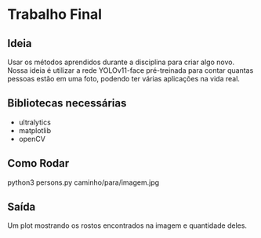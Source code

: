 # Trabalho Final

## Ideia

Usar os métodos aprendidos durante a disciplina para criar algo novo.
Nossa ideia é utilizar a rede YOLOv11-face pré-treinada para contar quantas pessoas estão em uma foto, podendo ter várias aplicações na vida real.

## Bibliotecas necessárias
- ultralytics
- matplotlib
- openCV

## Como Rodar
python3 persons.py caminho/para/imagem.jpg

## Saída
Um plot mostrando os rostos encontrados na imagem e quantidade deles.